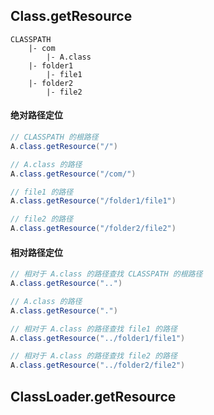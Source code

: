 
## Class.getResource

```
CLASSPATH
    |- com
        |- A.class
    |- folder1
        |- file1
    |- folder2
        |- file2
```

#### 绝对路径定位

```java
// CLASSPATH 的根路径
A.class.getResource("/")

// A.class 的路径
A.class.getResource("/com/")

// file1 的路径
A.class.getResource("/folder1/file1")

// file2 的路径
A.class.getResource("/folder2/file2")
```

#### 相对路径定位

```java
// 相对于 A.class 的路径查找 CLASSPATH 的根路径
A.class.getResource("..")

// A.class 的路径
A.class.getResource(".")

// 相对于 A.class 的路径查找 file1 的路径
A.class.getResource("../folder1/file1")

// 相对于 A.class 的路径查找 file2 的路径
A.class.getResource("../folder2/file2")
```

## ClassLoader.getResource


